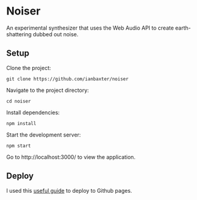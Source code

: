 # Noiser
 
An experimental synthesizer that uses the Web Audio API to create earth-shattering dubbed out noise.

## Setup

Clone the project: 
```
git clone https://github.com/ianbaxter/noiser
```

Navigate to the project directory:
```
cd noiser
```

Install dependencies:
```
npm install
```

Start the development server:
```
npm start
```

Go to http://localhost:3000/ to view the application.

## Deploy

I used this [useful guide](https://medium.com/the-andela-way/how-to-deploy-your-react-application-to-github-pages-in-less-than-5-minutes-8c5f665a2d2a) to deploy to Github pages. 
